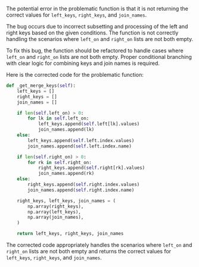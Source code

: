 The potential error in the problematic function is that it is not returning the correct values for `left_keys`, `right_keys`, and `join_names`.

The bug occurs due to incorrect subsetting and processing of the left and right keys based on the given conditions. The function is not correctly handling the scenarios where `left_on` and `right_on` lists are not both empty.

To fix this bug, the function should be refactored to handle cases where `left_on` and `right_on` lists are not both empty. Proper conditional branching with clear logic for combining keys and join names is required.

Here is the corrected code for the problematic function:

```python
def _get_merge_keys(self):
    left_keys = []
    right_keys = []
    join_names = []

    if len(self.left_on) > 0:
        for lk in self.left_on:
            left_keys.append(self.left[lk].values)
            join_names.append(lk)
    else:
        left_keys.append(self.left.index.values)
        join_names.append(self.left.index.name)

    if len(self.right_on) > 0:
        for rk in self.right_on:
            right_keys.append(self.right[rk].values)
            join_names.append(rk)
    else:
        right_keys.append(self.right.index.values)
        join_names.append(self.right.index.name)

    right_keys, left_keys, join_names = (
        np.array(right_keys),
        np.array(left_keys),
        np.array(join_names),
    )

    return left_keys, right_keys, join_names
```

The corrected code appropriately handles the scenarios where `left_on` and `right_on` lists are not both empty and returns the correct values for `left_keys`, `right_keys`, and `join_names`.